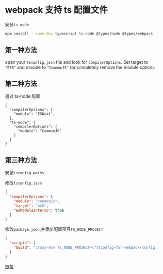 # webpack 支持 ts 配置文件

安装`ts-node`

```bash
npm install --save-dev typescript ts-node @types/node @types/webpack

```

## 第一种方法

open your `tsconfig.json` file and look for `compilerOptions`. Set target to `"ES5"` and module to `"CommonJS"` (or completely remove the module option).

## 第二种方法

通过 ts-node 配置

```
{
  "compilerOptions": {
    "module": "ESNext",
  },
  "ts-node": {
    "compilerOptions": {
      "module": "CommonJS"
    }
  }
}
```

## 第三种方法

安装`tsconfig-paths`

修改`tsconfig.json`

```json
{
  "compilerOptions": {
    "module": "commonjs",
    "target": "es5",
    "esModuleInterop": true
  }
}
```

修改`package.json`,并添加配置项目`TS_NODE_PROJECT`

```json
{
  "scripts": {
    "build": "cross-env TS_NODE_PROJECT=\"tsconfig-for-webpack-config.json\" webpack"
  }
}
```

[链接](https://webpack.js.org/configuration/configuration-languages/)
